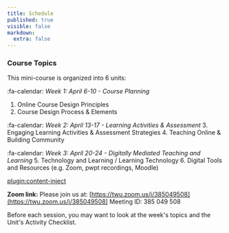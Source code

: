 ```yaml
---
title: Schedule
published: true
visible: false
markdown:
  extra: false
---
```


### Course Topics
This mini-course is organized into 6 units:

:fa-calendar: *Week 1: April 6-10 - Course Planning*
  1. Online Course Design Principles
  2. Course Design Process & Elements

:fa-calendar: *Week 2: April 13-17 - Learning Activities & Assessment*
  3. Engaging Learning Activities & Assessment Strategies
  4. Teaching Online & Building Community

:fa-calendar: *Week 3: April 20-24 - Digitally Mediated Teaching and Learning*
 5. Technology and Learning / Learning Technology
 6. Digital Tools and Resources (e.g. Zoom, pwpt recordings, Moodle)


[plugin:content-inject](_calendar)

**Zoom link:**
Please join us at: [https://twu.zoom.us/j/385049508](https://twu.zoom.us/j/385049508)
 Meeting ID: 385 049 508

Before each session, you may want to look at the week's topics and the Unit's Activity Checklist.
